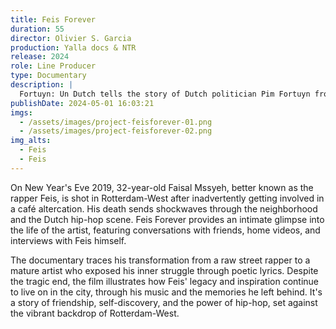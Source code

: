 ```yaml
---
title: Feis Forever
duration: 55
director: Olivier S. Garcia
production: Yalla docs & NTR
release: 2024
role: Line Producer
type: Documentary
description: |
  Fortuyn: Un Dutch tells the story of Dutch politician Pim Fortuyn from a bicultural perspective. Both in archival footage and interviews, we shift the narrative of Fortuyn by taking the viewpoint of people with a bicultural background as our starting point.
publishDate: 2024-05-01 16:03:21
imgs:
  - /assets/images/project-feisforever-01.png
  - /assets/images/project-feisforever-02.png
img_alts:
  - Feis
  - Feis
---
```


On New Year's Eve 2019, 32-year-old Faisal Mssyeh, better known as the rapper Feis, is shot in Rotterdam-West after inadvertently getting involved in a café altercation. His death sends shockwaves through the neighborhood and the Dutch hip-hop scene. Feis Forever provides an intimate glimpse into the life of the artist, featuring conversations with friends, home videos, and interviews with Feis himself.

The documentary traces his transformation from a raw street rapper to a mature artist who exposed his inner struggle through poetic lyrics. Despite the tragic end, the film illustrates how Feis' legacy and inspiration continue to live on in the city, through his music and the memories he left behind. It's a story of friendship, self-discovery, and the power of hip-hop, set against the vibrant backdrop of Rotterdam-West.
